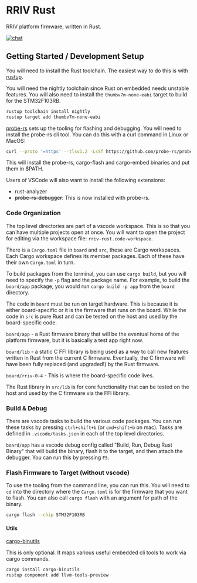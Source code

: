 # RRIV Rust

RRIV platform firmware, written in Rust.

[![chat](https://img.shields.io/badge/chat-probe--rs%3Amatrix.org-brightgreen)](https://matrix.to/#/#rriv-rust:matrix.x24.tools)

## Getting Started / Development Setup

You will need to install the Rust toolchain. The easiest way to do this is with [rustup](https://rustup.rs/).

You will need the nightly toolchain since Rust on embedded needs unstable features. You will also need to install the `thumbv7m-none-eabi` target to build for the STM32F103RB.
```zsh
rustup toolchain install nightly
rustup target add thumbv7m-none-eabi
```

[probe-rs]([https://probe.rs/docs/getting-started/installation/](https://probe.rs/docs/getting-started/installation/)) sets up the tooling for flashing and debugging. You will need to install the probe-rs cli tool. You can do this with a curl command in Linux or MacOS:

```zsh
curl --proto '=https' --tlsv1.2 -LsSf https://github.com/probe-rs/probe-rs/releases/latest/download/probe-rs-tools-installer.sh | sh
```
This will install the probe-rs, cargo-flash and cargo-embed binaries and put them in $PATH.

Users of VSCode will also want to install the following extensions:
* rust-analyzer
* ~~probe-rs-debugger~~: This is now installed with probe-rs.


### Code Organization

The top level directories are part of a vscode workspace. This is so that you can have multiple projects open at once. You will want to open the project for editing via the workspace file: `rriv-rust.code-workspace`.

There is a `Cargo.toml` file in `board` and `src`, these are Cargo workspaces. Each Cargo workspace defines its member packages. Each of these have their own `Cargo.toml` in turn.

To build packages from the terminal, you can use `cargo build`, but you will need to specify the `-p` flag and the package name. For example, to build the `board/app` package, you would run `cargo build -p app` from the `board` directory.


The code in `board` must be run on target hardware. This is because it is either board-specific or it is the firmware that runs on the board. While the code in `src` is pure Rust and can be tested on the host and used by the board-specific code.



`board/app` - a Rust firmware binary that will be the eventual home of the platform firmware, but it is basically a test app right now.

`board/lib` - a static C FFI library is being used as a way to call new features written in Rust from the current C firmware. Eventually, the C firmware will have been fully replaced (and upgraded!) by the Rust firmware.

`board/rriv-0-4` - This is where the board-specific code lives.

The Rust library in `src/lib` is for core functionality that can be tested on the host and used by the C firmware via the FFI library.


### Build & Debug


There are vscode tasks to build the various code packages. You can run these tasks by pressing `ctrl+shift+b` (or `cmd+shift+b` on mac). Tasks are defined in `.vscode/tasks.json` in each of the top level directories.

`board/app` has a vscode debug config called "Build, Run, Debug Rust Binary" that will build the binary, flash it to the target, and then attach the debugger. You can run this by pressing `F5`.


### Flash Firmware to Target (without vscode)

To use the tooling from the command line, you can run this. You will need to `cd` into the directory where the `Cargo.toml` is for the firmware that you want to flash. You can also call `cargo flash` with an argument for path of the binary.

```zsh
cargo flash --chip STM32F103RB
```


#### Utils

[cargo-binutils](https://github.com/rust-embedded/cargo-binutils)

This is only optional. It maps various useful embedded cli tools to work via cargo commands.

```zsh
cargo install cargo-binutils
rustup component add llvm-tools-preview
```
